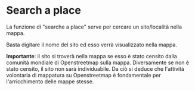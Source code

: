 # Search a place

La funzione di "searche a place" serve per cercare un sito/località nella mappa.

Basta digitare il nome del sito ed esso verrà visualizzato nella mappa.

**Importante**: il sito si troverà nella mappa se esso è stato censito dalla comunità mondiale di Openstreetmap sulla mappa. Diversamente se non è stato censito, il sito non sarà individuabile. Da ciò si deduce che l'attività volontaria di  mappatura su Openstreetmap è fondamentale per l'arricchimento delle mappe stesse.


